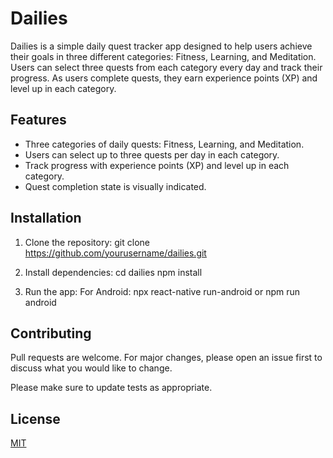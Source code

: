# Dailies

Dailies is a simple daily quest tracker app designed to help users achieve their goals in three different categories: Fitness, Learning, and Meditation. Users can select three quests from each category every day and track their progress. As users complete quests, they earn experience points (XP) and level up in each category.

## Features

- Three categories of daily quests: Fitness, Learning, and Meditation.
- Users can select up to three quests per day in each category.
- Track progress with experience points (XP) and level up in each category.
- Quest completion state is visually indicated.

## Installation

1. Clone the repository:
git clone https://github.com/yourusername/dailies.git

2. Install dependencies:
  cd dailies
  npm install

3. Run the app:
  For Android:
    npx react-native run-android or npm run android


## Contributing

Pull requests are welcome. For major changes, please open an issue first to discuss what you would like to change.

Please make sure to update tests as appropriate.

## License

[MIT](https://choosealicense.com/licenses/mit/)

